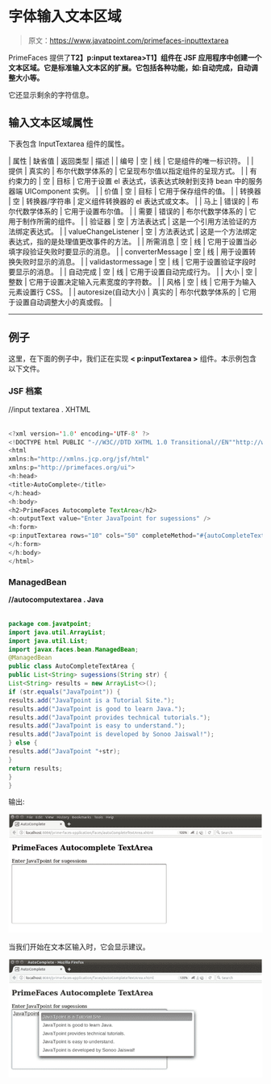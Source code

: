 # 字体输入文本区域

> 原文：<https://www.javatpoint.com/primefaces-inputtextarea>

PrimeFaces 提供了**T2】p:input textarea>T1】组件在 JSF 应用程序中创建一个文本区域。它是标准输入文本区的扩展。它包括各种功能，如:自动完成，自动调整大小等。**

它还显示剩余的字符信息。

## 输入文本区域属性

下表包含 InputTextarea 组件的属性。

| 属性 | 缺省值 | 返回类型 | 描述 |
| 编号 | 空 | 线 | 它是组件的唯一标识符。 |
| 提供 | 真实的 | 布尔代数学体系的 | 它呈现布尔值以指定组件的呈现方式。 |
| 有约束力的 | 空 | 目标 | 它用于设置 el 表达式，该表达式映射到支持 bean 中的服务器端 UIComponent 实例。 |
| 价值 | 空 | 目标 | 它用于保存组件的值。 |
| 转换器 | 空 | 转换器/字符串 | 定义组件转换器的 el 表达式或文本。 |
| 马上 | 错误的 | 布尔代数学体系的 | 它用于设置布尔值。 |
| 需要 | 错误的 | 布尔代数学体系的 | 它用于制作所需的组件。 |
| 验证器 | 空 | 方法表达式 | 这是一个引用方法验证的方法绑定表达式。 |
| valueChangeListener | 空 | 方法表达式 | 这是一个方法绑定表达式，指的是处理值更改事件的方法。 |
| 所需消息 | 空 | 线 | 它用于设置当必填字段验证失败时要显示的消息。 |
| converterMessage | 空 | 线 | 用于设置转换失败时显示的消息。 |
| validastormessage | 空 | 线 | 它用于设置验证字段时要显示的消息。 |
| 自动完成 | 空 | 线 | 它用于设置自动完成行为。 |
| 大小 | 空 | 整数 | 它用于设置决定输入元素宽度的字符数。 |
| 风格 | 空 | 线 | 它用于为输入元素设置行 CSS。 |
| autoresize(自动大小) | 真实的 | 布尔代数学体系的 | 它用于设置自动调整大小的真或假。 |

* * *

## 例子

这里，在下面的例子中，我们正在实现 **< p:inputTextarea >** 组件。本示例包含以下文件。

### JSF 档案

//input textarea . XHTML

```java

<?xml version='1.0' encoding='UTF-8' ?>
<!DOCTYPE html PUBLIC "-//W3C//DTD XHTML 1.0 Transitional//EN""http://www.w3.org/TR/xhtml1/DTD/xhtml1-transitional.dtd">
<html 
xmlns:h="http://xmlns.jcp.org/jsf/html"
xmlns:p="http://primefaces.org/ui">
<h:head>
<title>AutoComplete</title>
</h:head>
<h:body>
<h2>PrimeFaces Autocomplete TextArea</h2>
<h:outputText value="Enter JavaTpoint for sugessions" />
<h:form>
<p:inputTextarea rows="10" cols="50" completeMethod="#{autoCompleteTextArea.sugessions}" queryDelay="100" minQueryLength="1" />
</h:form>
</h:body>
</html>

```

### ManagedBean

**//autocomputextarea . Java**

```java

package com.javatpoint;
import java.util.ArrayList;
import java.util.List;
import javax.faces.bean.ManagedBean;
@ManagedBean
public class AutoCompleteTextArea {
public List<String> sugessions(String str) {
List<String> results = new ArrayList<>();
if (str.equals("JavaTpoint")) {
results.add("JavaTpoint is a Tutorial Site.");
results.add("JavaTpoint is good to learn Java.");
results.add("JavaTpoint provides technical tutorials.");
results.add("JavaTpoint is easy to understand.");
results.add("JavaTpoint is developed by Sonoo Jaiswal!");
} else {
results.add("JavaTpoint "+str);
}
return results;
}
}

```

输出:

![Primefaces Inputtextarea 1](img/782f19be7a775239648cd8955e4fa34e.png)

当我们开始在文本区输入时，它会显示建议。

![Primefaces Inputtextarea 2](img/76584a66c96545fa66ef78d6be9612ca.png)